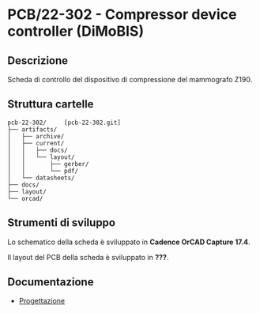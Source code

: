 # PCB/22-302 - Compressor device controller (DiMoBIS)

## Descrizione

Scheda di controllo del dispositivo di compressione del mammografo Z190.

## Struttura cartelle

```text
pcb-22-302/     [pcb-22-302.git]
├── artifacts/
│   ├── archive/
│   ├── current/
│   │   ├── docs/
│   │   └── layout/
│   │       ├── gerber/
│   │       └── pdf/
│   └── datasheets/
├── docs/
├── layout/
└── orcad/
```

## Strumenti di sviluppo

Lo schematico della scheda è sviluppato in **Cadence OrCAD Capture 17.4**.

Il layout del PCB della scheda è sviluppato in **???**.

## Documentazione

- [Progettazione](docs/progettazione.md)
